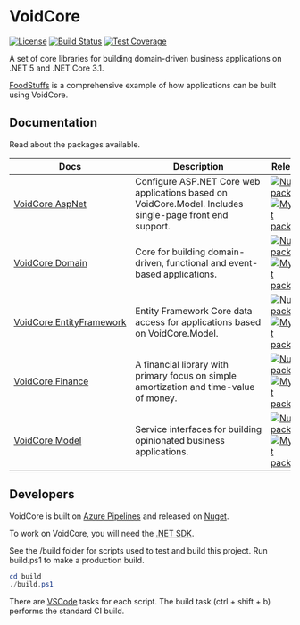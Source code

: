 # VoidCore

[![License](https://img.shields.io/github/license/void-type/VoidCore.svg)](https://github.com/void-type/VoidCore/blob/master/LICENSE.txt)
[![Build Status](https://img.shields.io/azure-devops/build/void-type/VoidCore/1.svg)](https://dev.azure.com/void-type/VoidCore/_build/latest?definitionId=1&branchName=master)
[![Test Coverage](https://img.shields.io/azure-devops/coverage/void-type/VoidCore/1.svg)](https://dev.azure.com/void-type/VoidCore/_build/latest?definitionId=1&branchName=master)

A set of core libraries for building domain-driven business applications on .NET 5 and .NET Core 3.1.

[FoodStuffs](https://github.com/void-type/foodstuffs) is a comprehensive example of how applications can be built using VoidCore.

## Documentation

Read about the packages available.

| Docs | Description | Release |
| --- | --- | --- |
| [VoidCore.AspNet](docs/aspnet.md) | Configure ASP.NET Core web applications based on VoidCore.Model. Includes single-page front end support. | [![NuGet package](https://img.shields.io/nuget/v/VoidCore.AspNet.svg)](https://www.nuget.org/packages/VoidCore.AspNet/) [![MyGet package](https://img.shields.io/myget/voidcoredev/vpre/VoidCore.AspNet.svg?label=myget)](https://www.myget.org/feed/voidcoredev/package/nuget/VoidCore.AspNet) |
| [VoidCore.Domain](docs/domain.md) | Core for building domain-driven, functional and event-based applications. | [![NuGet package](https://img.shields.io/nuget/v/VoidCore.Domain.svg)](https://www.nuget.org/packages/VoidCore.Domain/) [![MyGet package](https://img.shields.io/myget/voidcoredev/vpre/VoidCore.Domain.svg?label=myget)](https://www.myget.org/feed/voidcoredev/package/nuget/VoidCore.Domain) |
| [VoidCore.EntityFramework](docs/entityFramework.md) | Entity Framework Core data access for applications based on VoidCore.Model. | [![NuGet package](https://img.shields.io/nuget/v/VoidCore.EntityFramework.svg)](https://www.nuget.org/packages/VoidCore.EntityFramework/) [![MyGet package](https://img.shields.io/myget/voidcoredev/vpre/VoidCore.EntityFramework.svg?label=myget)](https://www.myget.org/feed/voidcoredev/package/nuget/VoidCore.EntityFramework) |
| [VoidCore.Finance](docs/finance.md) | A financial library with primary focus on simple amortization and time-value of money. | [![NuGet package](https://img.shields.io/nuget/v/VoidCore.Finance.svg)](https://www.nuget.org/packages/VoidCore.Finance/) [![MyGet package](https://img.shields.io/myget/voidcoredev/vpre/VoidCore.Finance.svg?label=myget)](https://www.myget.org/feed/voidcoredev/package/nuget/VoidCore.Finance) |
| [VoidCore.Model](docs/model.md) | Service interfaces for building opinionated business applications. | [![NuGet package](https://img.shields.io/nuget/v/VoidCore.Model.svg)](https://www.nuget.org/packages/VoidCore.Model/) [![MyGet package](https://img.shields.io/myget/voidcoredev/vpre/VoidCore.Model.svg?label=myget)](https://www.myget.org/feed/voidcoredev/package/nuget/VoidCore.Model) |

## Developers

VoidCore is built on [Azure Pipelines](https://dev.azure.com/void-type/VoidCore/_build/latest?definitionId=1&branchName=master) and released on [Nuget](https://www.nuget.org/packages?q=voidcore&prerel=false).

To work on VoidCore, you will need the [.NET SDK](https://dotnet.microsoft.com/download).

See the /build folder for scripts used to test and build this project. Run build.ps1 to make a production build.

```powershell
cd build
./build.ps1
```

There are [VSCode](https://code.visualstudio.com/) tasks for each script. The build task (ctrl + shift + b) performs the standard CI build.
